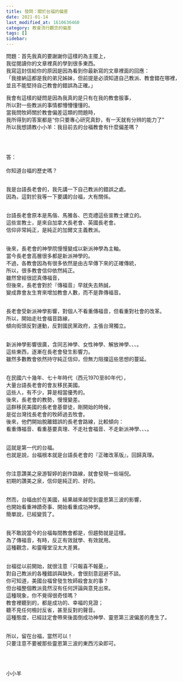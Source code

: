 ```yaml
---
title: 發問：關於台福的偏差
date: 2021-01-14
last_modified_at: 1610636460
category: 教會流行觀念的偏差
tags: []
sidebar: 
---
```


<p>問題：首先我真的要謝謝你這樣的為主擺上，<br/>
我從閱讀你的文章裡真的學到很多東西。<br/>
我寫這封信給你的原因是因為看到你最新寫的文章裡面的回應：<br/>
「我接納這都是我的弟兄姊妹，但前提是必須知道自己教派、教會錯在哪裡，<br/>
並且不能堅持自己教會的錯誤為正確。」</p>
<p>我會有這樣的疑問是因為我真的是只有在我的教會服事，<br/>
所以對一些教派的事情都懵懵懂懂的。<br/>
當我問牧師關於教會偏差這類的問題時，<br/>
我所得到的答案都是“你只要專心研究真鈔，有一天就有分辨的能力了”<br/>
所以我想請教小小羊：我目前去的台福教會有什麼偏差嗎？</p>
<p> </p>
<p><br/>
答：<br/>
 <br/>
你知道台福的歷史嗎？</p>
<p><br/>
我是台語長老會的，我先講一下自己教派的錯誤之處。<br/>
因為，這對於我等一下要講的台福，大有關係。</p>
<p><br/>
台語長老會原本是馬偕、馬雅各、巴克禮這些宣教士建立的。<br/>
這些宣教士，是來自加拿大長老會、英國長老會。<br/>
信仰非常純正，是純正的加爾文主義教派。</p>
<p><br/>
後來，長老會的神學院慢慢變成以新派神學為主軸。<br/>
當今長老會高層很多都是新派神學的。<br/>
不過，各教會因為有很多依然是由古早傳下來的正確傳統，<br/>
所以，很多教會信仰依然純正。<br/>
雖然曾經很認真傳福音，<br/>
但後來，長老會對於『傳福音』早就失去熱誠，<br/>
變成靠會友生育來增加教會人數，而不是靠傳福音。</p>
<p><br/>
長老會受新派神學影響，對個人不看重傳福音，但看重對社會的改革。<br/>
所以，開始走社會福音路線，<br/>
傾向街頭反對運動，反對國民黨政府，主張台灣獨立。<br/>
 </p>
<p>新派神學影響很廣，含同志神學、女性神學、解放神學、、、。<br/>
這些東西，逐漸在長老會發生影響力。<br/>
雖然多數教會依然持守純正信仰，但無力阻擋這些思想的蔓延。</p>
<p><br/>
在民國六十幾年、七十年時代（西元1970至80年代），<br/>
大量台語長老會的會友移民美國。<br/>
這些人，有不少，算是相當優秀的。<br/>
後來，長老會的教勢，慢慢變差。<br/>
這群移民美國的長老會基督徒，剛開始的時候，<br/>
是從台灣找長老會的牧師過去牧會。<br/>
後來，他們開始脫離錯誤的長老會路線，比較傾向：<br/>
看重傳福音、看重基要真理、不走社會福音、不走新派神學、、、。</p>
<p><br/>
這就是第一代的台福。<br/>
也就是說，台福根本就是台語長老會的『正確改革版』，回歸真理。</p>
<p><br/>
你注意讚美之泉游智婷的創作路線，就會發現一些端倪。<br/>
初期的讚美之泉，信仰是純正的、好的。</p>
<p><br/>
然而，台福由於在美國，結果越來越受到靈恩第三波的影響，<br/>
也開始看重神蹟奇事、開始看重成功神學。<br/>
簡單說，已經變質了。</p>
<p><br/>
我不敢說當今的台福每間教會都是，但趨勢就是這樣。<br/>
為了傳福音，有時，反正有效就學、有效就用。<br/>
這種觀念，和靈糧堂沒太大差異。</p>
<p><br/>
台福從以前開始，就很注意『只報喜不報憂』，<br/>
對自己教派的各種錯誤與缺失，會很刻意迴避不談。<br/>
你可知道，美國台福曾發生牧師殺會友的事？<br/>
但台福整個教派竟然沒有任何評論與意見出來。<br/>
這種現象，你不覺得很奇怪嗎？<br/>
教會裡聽到的，都是成功的、幸福的見證；<br/>
聽不見任何檢討反省，甚至反對的聲音。<br/>
這種態度，已經註定會帶來後面倒成功神學、靈恩第三波偏差的產生了。<br/>
 </p>
<p>所以，留在台福，當然可以！<br/>
只要注意不要被那些靈恩第三波的東西污染即可。</p>
<p> </p>
<p><br/>
小小羊</p>
